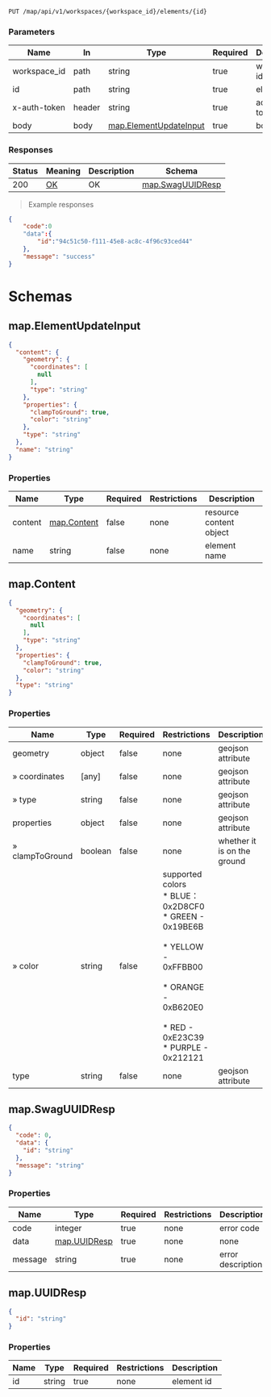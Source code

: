 
<a id="opIdgeo-resource-openAPI-update"></a>
`PUT /map/api/v1/workspaces/{workspace_id}/elements/{id}`
<h3 id="更新元素-parameters">Parameters</h3>

|Name|In|Type|Required|Description|
|---|---|---|---|---|
|workspace_id|path|string|true|workspace id|
|id|path|string|true|element id|
|x-auth-token|header|string|true|access token|
|body|body|[map.ElementUpdateInput](#schemamap.elementupdateinput)|true|body|


<h3 id="更新元素-responses">Responses</h3>

|Status|Meaning|Description|Schema|
|---|---|---|---|
|200|[OK](https://tools.ietf.org/html/rfc7231#section-6.3.1)|OK|[map.SwagUUIDResp](#schemamap.swaguuidresp)|
> Example responses
```json
{
	"code":0
   	"data":{
    	"id":"94c51c50-f111-45e8-ac8c-4f96c93ced44"
    },
    "message": "success"
}

```
# Schemas

<h2 id="tocS_map.ElementUpdateInput">map.ElementUpdateInput</h2>
<!-- backwards compatibility -->
<a id="schemamap.elementupdateinput"></a>
<a id="schema_map.ElementUpdateInput"></a>
<a id="tocSmap.elementupdateinput"></a>
<a id="tocsmap.elementupdateinput"></a>

```json
{
  "content": {
    "geometry": {
      "coordinates": [
        null
      ],
      "type": "string"
    },
    "properties": {
      "clampToGround": true,
      "color": "string"
    },
    "type": "string"
  },
  "name": "string"
}

```

### Properties

|Name|Type|Required|Restrictions|Description|
|---|---|---|---|---|
|content|[map.Content](#schemamap.content)|false|none|resource content object|
|name|string|false|none|element name|

<h2 id="tocS_map.Content">map.Content</h2>
<!-- backwards compatibility -->
<a id="schemamap.content"></a>
<a id="schema_map.Content"></a>
<a id="tocSmap.content"></a>
<a id="tocsmap.content"></a>

```json
{
  "geometry": {
    "coordinates": [
      null
    ],
    "type": "string"
  },
  "properties": {
    "clampToGround": true,
    "color": "string"
  },
  "type": "string"
}

```

### Properties

|Name|Type|Required|Restrictions|Description|
|---|---|---|---|---|
|geometry|object|false|none|geojson attribute|
|» coordinates|[any]|false|none|geojson attribute|
|» type|string|false|none|geojson attribute|
|properties|object|false|none|geojson attribute|
|» clampToGround|boolean|false|none|whether it is on the ground|
|» color|string|false|supported  colors<br>* BLUE：0x2D8CF0<br>* GREEN - 0x19BE6B<br><br>* YELLOW - 0xFFBB00<br><br>* ORANGE - 0xB620E0<br><br>* RED - 0xE23C39<br>* PURPLE - 0x212121||
|type|string|false|none|geojson attribute|

<h2 id="tocS_map.SwagUUIDResp">map.SwagUUIDResp</h2>
<!-- backwards compatibility -->
<a id="schemamap.swaguuidresp"></a>
<a id="schema_map.SwagUUIDResp"></a>
<a id="tocSmap.swaguuidresp"></a>
<a id="tocsmap.swaguuidresp"></a>

```json
{
  "code": 0,
  "data": {
    "id": "string"
  },
  "message": "string"
}
```

### Properties
|Name|Type|Required|Restrictions|Description|
|---|---|---|---|---|
|code|integer|true|none|error code|
|data|[map.UUIDResp](#schemamap.uuidresp)|true|none|none|
|message|string|true|none|error description|

<h2 id="tocS_map.UUIDResp">map.UUIDResp</h2>
<!-- backwards compatibility -->
<a id="schemamap.uuidresp"></a>
<a id="schema_map.UUIDResp"></a>
<a id="tocSmap.uuidresp"></a>
<a id="tocsmap.uuidresp"></a>

```json
{
  "id": "string"
}

```
### Properties

|Name|Type|Required|Restrictions|Description|
|---|---|---|---|---|
|id|string|true|none|element id|